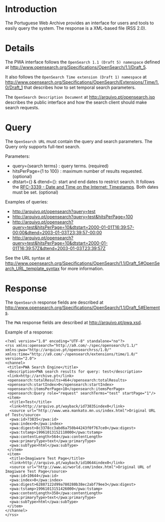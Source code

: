 # Introduction #

The Portuguese Web Archive provides an interface for users and tools to easily query the system. The response is a XML-based file (RSS 2.0).

# Details #

The PWA interface follows the `OpenSearch 1.1 (Draft 5) namespace` defined at http://www.opensearch.org/Specifications/OpenSearch/1.1/Draft_5.

It also follows the `OpenSearch Time extension (Draft 1) namespace` at http://www.opensearch.org/Specifications/OpenSearch/Extensions/Time/1.0/Draft_1 that describes how to set temporal search parameters.

The `OpenSearch Description Document` at http://arquivo.pt/opensearch.jsp describes the public interface and how the search client should make search requests.


# Query #

The `OpenSearch URL` must contain the query and search parameters.
The Query only supports full-text search.

Parameters:
  * query={search terms} : query terms. (required)
  * hitsPerPage={1 to 100} : maximum number of results requested. (optional)
  * dtstart={} & dtend={}: start and end dates to restrict search. It follows the [RFC-3339 - Date and Time on the Internet: Timestamps](http://www.ietf.org/rfc/rfc3339.txt). Both dates must be set. (optional)

Examples of queries:

  * http://arquivo.pt/opensearch?query=test
  * http://arquivo.pt/opensearch?query=test&hitsPerPage=100
  * http://arquivo.pt/opensearch?query=test&hitsPerPage=10&dtstart=2000-01-01T16:39:57-00:00&dtend=2003-01-03T23:39:57-00:00
  * http://arquivo.pt/opensearch?query=test&hitsPerPage=10&dtstart=2000-01-01T16:39:57Z&dtend=2003-01-03T23:39:57Z

See the URL syntax at http://www.opensearch.org/Specifications/OpenSearch/1.1/Draft_5#OpenSearch_URL_template_syntax for more information.


# Response #

The `OpenSearch` response fields are described at http://www.opensearch.org/Specifications/OpenSearch/1.1/Draft_5#Elements.

The `PWA` response fields are described at
http://arquivo.pt/pwa.xsd.

Example of a response:
```
<?xml version="1.0" encoding="UTF-8" standalone="no"?>
<rss xmlns:opensearch="http://a9.com/-/spec/opensearch/1.1/" xmlns:pwa="http://arquivo.pt/opensearchrss/1.0/" xmlns:time="http://a9.com/-/opensearch/extensions/time/1.0/" version="2.0">
<channel>
 <title>PWA Search Engine</title>
 <description>PWA search results for query: test</description>
 <link>http://archive.pt</link>
 <opensearch:totalResults>464</opensearch:totalResults>
 <opensearch:startIndex>0</opensearch:startIndex>
 <opensearch:itemsPerPage>10</opensearch:itemsPerPage>
 <opensearch:Query role="request" searchTerms="test" startPage="1"/>
 <item>
  <title>Test</title>
  <link>http://arquivo.pt/wayback/id73835index0</link>
  <source url="http://www.wea.mankato.mn.us/index.html">Original URL of Test</source>
  <pwa:id>73835</pwa:id>
  <pwa:index>0</pwa:index>
  <pwa:digest>8c3378cc3abd6a750b44243f0f767ce0</pwa:digest>
  <pwa:tstamp>19961013152110000</pwa:tstamp>
  <pwa:contentLength>564</pwa:contentLength>
  <pwa:primaryType>text</pwa:primaryType>
  <pwa:subType>html</pwa:subType>
 </item>
 <item>
  <title>Imagiware Test Page</title>
  <link>http://arquivo.pt/wayback/id10644index0</link>
  <source url="http://www.airworld.com/index.html">Original URL of Imagiware Test Page</source>
  <pwa:id>10644</pwa:id>
  <pwa:index>0</pwa:index>
  <pwa:digest>62887122d99a780280b38ec2abf79ee3</pwa:digest>
  <pwa:tstamp>19961013151426000</pwa:tstamp>
  <pwa:contentLength>358</pwa:contentLength>
  <pwa:primaryType>text</pwa:primaryType>
  <pwa:subType>html</pwa:subType>
 </item>
</channel>
</rss>
```